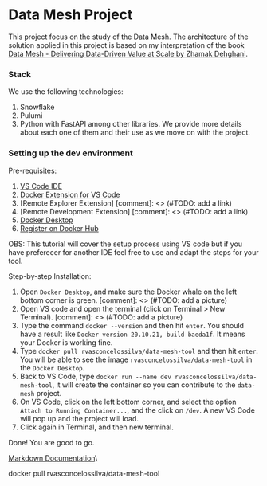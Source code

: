 # Data Mesh Project
This project focus on the study of the Data Mesh. The architecture of the solution applied in this project is based on my interpretation of the book [Data Mesh - Delivering Data-Driven Value at Scale by Zhamak Dehghani](https://www.booktopia.com.au/data-mesh-zhamak-dehghani/book/9781492092391.html?source=pla&gclid=Cj0KCQjw1N2TBhCOARIsAGVHQc7aSFNn--n-S1Z3I4MLhRe3rUcwiGUFwIkC84y-_rPZ2BNXF6B2-AEaAvcjEALw_wcB).

### Stack

We use the following technologies:

1. Snowflake
1. Pulumi
1. Python with FastAPI among other libraries. We provide more details about each one of them and their use as we move on with the project.

### Setting up the dev environment

Pre-requisites:

1. [VS Code IDE](https://code.visualstudio.com/download)
1. [Docker Extension for VS Code](https://code.visualstudio.com/docs/containers/overview)
1. [Remote Explorer Extension] [comment]: <> (#TODO: add a link)
1. [Remote Development Extension] [comment]: <> (#TODO: add a link)
1. [Docker Desktop](https://www.docker.com/products/docker-desktop/)
1. [Register on Docker Hub](https://hub.docker.com/)

OBS: This tutorial will cover the setup process using VS code but if you have preferecer for another IDE feel free to use and adapt the steps for your tool.

Step-by-step Installation:

1. Open `Docker Desktop`, and make sure the Docker whale on the left bottom corner is green. [comment]: <> (#TODO: add a picture)
1. Open VS code and open the terminal (click on Terminal > New Terminal). [comment]: <> (#TODO: add a picture)
1. Type the command `docker --version` and then hit `enter`. You should have a result like `Docker version 20.10.21, build baeda1f`. It means your Docker is working fine.
1. Type `docker pull rvasconcelossilva/data-mesh-tool` and then hit `enter`. You will be able to see the image `rvasconcelossilva/data-mesh-tool` in the `Docker Desktop`.
1. Back to VS Code, type `docker run --name dev rvasconcelossilva/data-mesh-tool`, it will create the container so you can contribute to the `data-mesh` project.
1. On VS Code, click on the left bottom corner, and select the option `Attach to Running Container...`, and the click on `/dev`. A new VS Code will pop up and the project will load.
1. Click again in Terminal, and then new terminal.

Done! You are good to go.




[Markdown Documentation](https://www.markdownguide.org/getting-started/)\

docker pull rvasconcelossilva/data-mesh-tool

